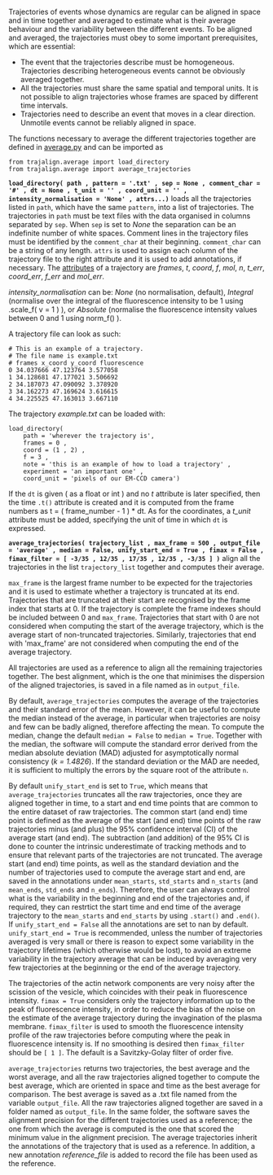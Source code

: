 Trajectories of events whose dynamics are regular can be aligned in space and in time together and averaged to estimate what is their average behaviour and the variability between the different events. 
To be aligned and averaged, the trajectories must obey to some important prerequisites, which are essential:
* The event that the trajectories describe must be homogeneous. Trajectories describing heterogeneous events cannot be obviously averaged together.
* All the trajectories must share the same spatial and temporal units. It is not possible to align trajectories whose frames are spaced by different time intervals.
* Trajectories need to describe an event that moves in a clear direction. Unmotile events cannot be reliably aligned in space. 

The functions necessary to average the different trajectories together are defined in [average.py](https://github.com/apicco/trajectory_alignment/tree/master/trajalign) and can be imported as

	from trajalign.average import load_directory
	from trajalign.average import average_trajectories
    
**`load_directory( path , pattern = '.txt' , sep = None , comment_char = '#' , dt = None , t_unit = '' , coord_unit = '' , intensity_normalisation = 'None' , attrs...)`** loads all the trajectories listed in `path`, which have the same `pattern`, into a list of trajectories. The trajectories in `path` must be text files with the data organised in columns separated by `sep`. When `sep` is set to _None_ the separation can be an indefinite number of white spaces. Comment lines in the trajectory files must be identified by the `comment_char` at their beginning. `comment_char` can be a string of any length. `attrs` is used to assign each column of the trajectory file to the right attribute and it is used to add annotations, if necessary. The [attributes](The-trajectory-class#trajectory-attributes) of a trajectory are _frames_, _t_, _coord_, _f_, _mol_, _n_, _t_err_, _coord_err_, _f_err_ and _mol_err_. 

_intensity_normalisation_ can be: _None_ (no normalisation, default), _Integral_ (normalise over the integral of the fluorescence intensity to be 1 using .scale_f( v = 1 ) ), or _Absolute_ (normalise the fluorescence intensity values between 0 and 1 using norm_f() ).

A trajectory file can look as such:

	# This is an example of a trajectory. 
	# The file name is example.txt
	# frames x_coord y_coord fluorescence
	0 34.037666 47.123764 3.577058
	1 34.128681 47.177021 3.506692
	2 34.187073 47.090092 3.378920
	3 34.162273 47.169624 3.616615
	4 34.225525 47.163013 3.667110

The trajectory _example.txt_ can be loaded with:

	load_directory( 
		path = 'wherever the trajectory is',
		frames = 0 ,
		coord = (1 , 2) ,
		f = 3 ,
		note = 'this is an example of how to load a trajectory' ,
		experiment = 'an important one' ,
		coord_unit = 'pixels of our EM-CCD camera')

If the `dt` is given ( as a float or int ) and no _t_ attribute is later specified, then the time `.t()` attribute is created and it is computed from the frame numbers as t = ( frame_number - 1 ) * dt. As for the coordinates, a _t_unit_ attribute must be added, specifying the unit of time in which `dt` is expressed.

**`average_trajectories( trajectory_list , max_frame = 500 , output_file = 'average' , median = False, unify_start_end = True , fimax = False , fimax_filter = [ -3/35 , 12/35 , 17/35 , 12/35 , -3/35 ] )`** align all the trajectories in the list `trajectory_list` together and computes their average. 

`max_frame` is the largest frame number to be expected for the trajectories and it is used to estimate whether a trajectory is truncated at its end. Trajectories that are truncated at their start are recognised by the frame index that starts at 0. If the trajectory is complete the frame indexes should be included between 0 and `max_frame`. 
Trajectories that start with 0 are not considered when computing the start of the average trajectory, which is the average start of non-truncated trajectories.
Similarly, trajectories that end with 'max_frame' are not considered when computing the end of the average trajectory.

All trajectories are used as a reference to align all the remaining trajectories together. The best alignment, which is the one that minimises the dispersion of the aligned trajectories, is saved in a file named as in `output_file`. 

By default, `average_trajectories` computes the average of the trajectories and their standard error of the mean. However, it can be useful to compute the median instead of the average, in particular when trajectories are noisy and few can be badly aligned, therefore affecting the mean. To compute the median, change the default `median = False` to `median = True`. Together with the median, the software will compute the standard error derived from the median absolute deviation (MAD) adjusted for asymptotically normal consistency (_k = 1.4826_).  If the standard deviation or the MAD are needed, it is sufficient to multiply the errors by the square root of the attribute `n`.

By default `unify_start_end` is set to `True`, which means that `average_trajectories` truncates all the raw trajectories, once they are aligned together in time, to a start and end time points that are common to the entire dataset of raw trajectories. 
The common start (and end) time point is defined as the average of the start (and end) time points of the raw trajectories minus (and plus) the 95% confidence interval (CI) of the average start (and end). 
The subtraction (and addition) of the 95% CI is done to counter the intrinsic underestimate of tracking methods and to ensure that relevant parts of the trajectories are not truncated. 
The average start (and end) time points, as well as the standard deviation and the number of trajectories used to compute the average start and end, are saved in the annotations under `mean_starts`, `std_starts` and `n_starts` (and `mean_ends`, `std_ends` and `n_ends`). 
Therefore, the user can always control what is the variability in the beginning and end of the trajectories and, if required, they can restrtict the start time and end time of the average trajectory to the `mean_starts` and `end_starts` by using `.start()` and `.end()`. If `unify_start_end = False` all the annotations are set to nan by default.
`unify_start_end = True` is recommended, unless the number of trajectories averaged is very small or there is reason to expect some variability in the trajectory lifetimes (which otherwise would be lost), to avoid an extreme variability in the trajectory average that can be induced by averaging very few trajectories at the beginning or the end of the average trajectory. 

The trajectories of the actin network components are very noisy after the scission of the vesicle, which coincides with their peak in fluorescence intensity. `fimax = True` considers only the trajectory information up to the peak of fluorescence intensity, in order to reduce the bias of the noise on the estimate of the average trajectory during the invagination of the plasma membrane. `fimax_filter` is used to smooth the fluorescence intensity profile of the raw trajectories before computing where the peak in fluorescence intensity is. If no smoothing is desired then `fimax_filter` should be `[ 1 ]`. The default is a Savitzky-Golay filter of order five.

`average_trajectories` returns two trajectories, the best average and the worst average, and all the raw trajectories aligned together to compute the best average, which are oriented in space and time as the best average for comparison. 
The best average is saved as a .txt file named from the variable `output_file`. All the raw trajectories aligned together are saved in a folder named as `output_file`. In the same folder, the software saves the alignment precision for the different trajectories used as a reference; the one from which the average is computed is the one that scored the minimum value in the alignment precision. The average trajectories inherit the annotations of the trajectory that is used as a reference. In addition, a new annotation _reference_file_ is added to record the file has been used as the reference.
